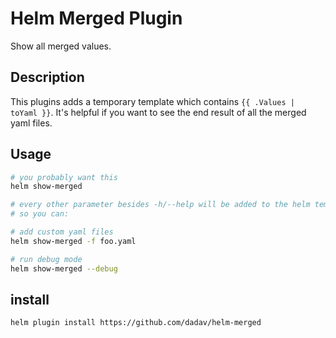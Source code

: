 # Helm Merged Plugin

Show all merged values.

## Description

This plugins adds a temporary template which contains `{{ .Values | toYaml }}`.
It's helpful if you want to see the end result of all the merged yaml files.

## Usage

```bash
# you probably want this
helm show-merged

# every other parameter besides -h/--help will be added to the helm template command.
# so you can:

# add custom yaml files
helm show-merged -f foo.yaml

# run debug mode
helm show-merged --debug
```

## install

```bash
helm plugin install https://github.com/dadav/helm-merged
```
